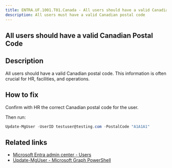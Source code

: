 ```yaml
---
title: ENTRA.UF.1001.T01.Canada - All users should have a valid Canadian postal code
description: All users must have a valid Canadian postal code
---
```

## All users should have a valid Canadian Postal Code

## Description

All users should have a valid Canadian postal code. This information is often crucial for HR, facilities, and operations.

## How to fix

Confirm with HR the correct Canadian postal code for the user.

Then run:

```powershell
Update-MgUser -UserID testuser@testing.com -PostalCode "A1A1A1"
```

## Related links

- [Microsoft Entra admin center - Users](https://entra.microsoft.com/#view/Microsoft_AAD_UsersAndTenants/UserManagementMenuBlade/~/AllUsers/menuId/)
- [Update-MgUser - Microsoft Graph PowerShell](https://learn.microsoft.com/en-us/powershell/module/microsoft.graph.users/update-mguser)
